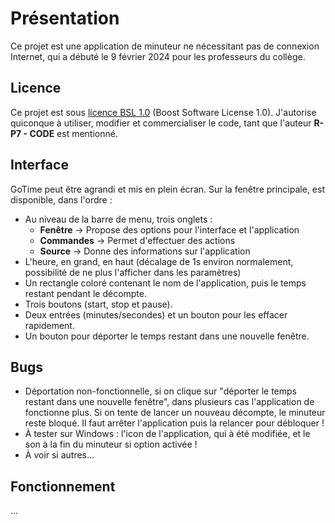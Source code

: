# Présentation
Ce projet est une application de minuteur ne nécessitant pas de connexion Internet, qui a débuté le 9 février 2024 pour les professeurs du collège.

## Licence
Ce projet est sous [licence BSL 1.0](https://choosealicense.com/licenses/bsl-1.0/) (Boost Software License 1.0).
J'autorise quiconque à utiliser, modifier et commercialiser le code, tant que l'auteur **R-P7 - CODE** est mentionné.

## Interface
GoTime peut être agrandi et mis en plein écran. Sur la fenêtre principale, est disponible, dans l'ordre :
- Au niveau de la barre de menu, trois onglets :
  - **Fenêtre** -> Propose des options pour l'interface et l'application
  - **Commandes** -> Permet d'effectuer des actions
  - **Source** -> Donne des informations sur l'application
- L'heure, en grand, en haut (décalage de 1s environ normalement, possibilité de ne plus l'afficher dans les paramètres)
- Un rectangle coloré contenant le nom de l'application, puis le temps restant pendant le décompte.
- Trois boutons (start, stop et pause).
- Deux entrées (minutes/secondes) et un bouton pour les effacer rapidement.
- Un bouton pour déporter le temps restant dans une nouvelle fenêtre.

## Bugs
- Déportation non-fonctionnelle, si on clique sur "déporter le temps restant dans une nouvelle fenêtre", dans plusieurs cas l'application de fonctionne plus. Si on tente de lancer un nouveau décompte, le minuteur reste bloqué. Il faut arrêter l'application puis la relancer pour débloquer !
- À tester sur Windows : l'icon de l'application, qui à été modifiée, et le son à la fin du minuteur si option activée !
- À voir si autres...

## Fonctionnement
...